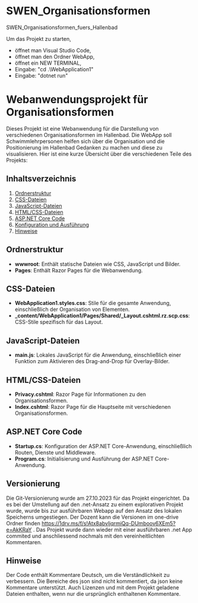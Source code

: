 # SWEN_Organisationsformen
 SWEN_Organisationsformen_fuers_Hallenbad

 Um das Projekt zu starten, 
 - öffnet man Visual Studio Code,
 - öffnet man den Ordner WebApp,
 - öffnet ein NEW TERMINAL,
 - Eingabe: "cd .\WebApplication1\"
 - Eingabe: "dotnet run" 
 
# Webanwendungsprojekt für Organisationsformen

Dieses Projekt ist eine Webanwendung für die Darstellung von verschiedenen Organisationsformen im Hallenbad. Die WebApp soll Schwimmlehrpersonen helfen sich über die Organisation und die Positionierung im Hallenbad Gedanken zu machen und diese zu visualisieren.  Hier ist eine kurze Übersicht über die verschiedenen Teile des Projekts:

## Inhaltsverzeichnis

1. [Ordnerstruktur](#ordnerstruktur)
2. [CSS-Dateien](#css-dateien)
3. [JavaScript-Dateien](#javascript-dateien)
4. [HTML/CSS-Dateien](#htmlcss-dateien)
5. [ASP.NET Core Code](#aspnet-core-code)
6. [Konfiguration und Ausführung](#konfiguration-und-ausführung)
7. [Hinweise](#hinweise)

## Ordnerstruktur
- **wwwroot**: Enthält statische Dateien wie CSS, JavaScript und Bilder.
- **Pages**: Enthält Razor Pages für die Webanwendung.

## CSS-Dateien
- **WebApplication1.styles.css**: Stile für die gesamte Anwendung, einschließlich der Organisation von Elementen.
- **_content/WebApplication1/Pages/Shared/_Layout.cshtml.rz.scp.css**: CSS-Stile spezifisch für das Layout.

## JavaScript-Dateien
- **main.js**: Lokales JavaScript für die Anwendung, einschließlich einer Funktion zum Aktivieren des Drag-and-Drop für Overlay-Bilder.

## HTML/CSS-Dateien
- **Privacy.cshtml**: Razor Page für Informationen zu den Organisationsformen.
- **Index.cshtml**: Razor Page für die Hauptseite mit verschiedenen Organisationsformen.

## ASP.NET Core Code
- **Startup.cs**: Konfiguration der ASP.NET Core-Anwendung, einschließlich Routen, Dienste und Middleware.
- **Program.cs**: Initialisierung und Ausführung der ASP.NET Core-Anwendung.

## Versionierung
Die Git-Versionierung wurde am 27.10.2023 für das Projekt eingerichtet. 
Da es bei der Umstellung auf den .net-Ansatz zu einem explorativen Projekt wurde, wurde bis zur ausführbaren Webapp auf den Ansatz des lokalen Speicherns umgestiegen. Der Dozent kann die Versionen im one-drive Ordner finden https://1drv.ms/f/s!Atx8abvljqrmiQq-DUmboov6XEm5?e=AkKRaY . 
Das Projekt wurde dann wieder mit einer ausführbaren .net App commited und anschliessend nochmals mit den vereinheitlichten Kommentaren. 

## Hinweise
Der Code enthält Kommentare Deutsch, um die Verständlichkeit zu verbessern. Die Bereiche des json sind nicht kommentiert, da json keine Kommentare unterstützt. Auch Lizenzen und mit dem Projekt geladene Dateien enthalten, wenn nur die ursprünglich enthaltenen Kommentare. 
